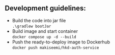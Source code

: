 ## Development guidelines:
* Build the code into jar file  
  `.\gradlew bootJar`
* Build image and start container  
  `docker compose up -d --build`
* Push the ready-to-deploy image to Dockerhub  
  `docker push makiseemi/hkd-auth-service`